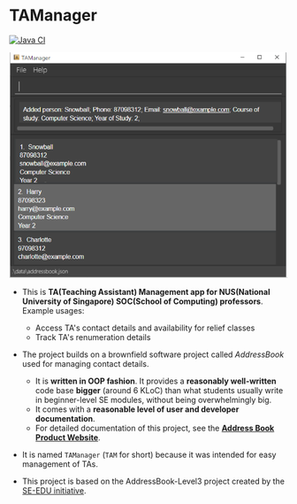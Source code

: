# TAManager
[![Java CI](https://github.com/AY2324S1-CS2103-T10-1/tp/actions/workflows/gradle.yml/badge.svg)](https://github.com/AY2324S1-CS2103-T10-1/tp/actions/workflows/gradle.yml)

![Ui](docs/images/Ui.png)

* This is **TA(Teaching Assistant) Management app for NUS(National University of Singapore) SOC(School of Computing) professors**.<br>
  Example usages:
  * Access TA's contact details and availability for relief classes
  * Track TA's renumeration details
* The project builds on a brownfield software project called _AddressBook_ used for managing contact details.
  * It is **written in OOP fashion**. It provides a **reasonably well-written** code base **bigger** (around 6 KLoC) than what students usually write in beginner-level SE modules, without being overwhelmingly big.
  * It comes with a **reasonable level of user and developer documentation**.
  * For detailed documentation of this project, see the **[Address Book Product Website](https://se-education.org/addressbook-level3)**.
* It is named `TAManager` (`TAM` for short) because it was intended for easy management of TAs.

* This project is based on the AddressBook-Level3 project created by the [SE-EDU initiative](https://se-education.org).
